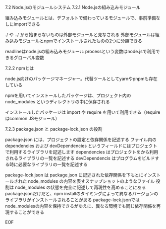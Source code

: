 7.2 Node.jsのモジュールシステム
7.2.1 Node.jsの組み込みモジュール

組み込みモジュールとは、デフォルトで備わっているモジュールで、事前準備なしにimportできる

./ や ../ から始まらないものは外部モジュールと見なされる
外部モジュールは組み込みモジュールとnpmでインストールされたものの2つに分類できる

readlineはnode.jsの組み込みモジュール
processという変数はnode.jsで利用できるグローバル変数


7.2.2 npmとは

node.js向けのパッケージマネージャー。代替ツールとしてyarnやpnpmも存在している

npmを用いてインストールしたパッケージは、プロジェクト内の node_modules というディレクトリの中に保存される

インストールしたパッケージは import や require を用いて利用できる（requireはcommon JSモジュール）


7.2.3 package.json と package-lock.json の役割

package.json には、プロジェクトの設定と依存関係を記述する
ファイル内の dependencies および devDependencies というフィールドにはプロジェクトで利用するライブラリを記述します
dependencies はプロジェクトをから利用されるライブラリの一覧を記述する
devDependencis はプログラムをビルドする時に必要なライブラリの一覧を記述する

package-lock.json は package.json に記述された依存関係を下もとにインストールされた node_modules の内容を表すスナップショットのようなファイル
役割は node_modules の状態を完全に記述して再現性を高めることにある
package.jsonだけだと、npm installのタイミングによって異なるバージョンのライブラリがインストールされることがある
package-lock.jsonではnode_modulesの内容を保持できるがゆえに、異なる環境でも同じ依存関係を再現することができる






EOF
